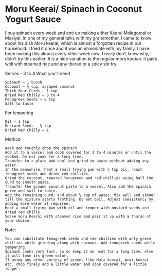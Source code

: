 #  Moru Keerai/ Spinach in Coconut Yogurt Sauce

I buy spinach every week and end up making either Keerai Molagootal or Masiyal. In one of my general talks with my grandmother, I came to know about his dish Moru keerai, which is almost a forgotten recipe in our household. I tried it once and it was an immediate with my family. I have been making this almost every other week now. I really don't know why, I didn't try this earlier. It is a nice variation to the regular moru kootan. It pairs well with steamed rice and any thoran or a spicy stir fry.


Serves - 3 to 4
What you'll need

    Spinach – 1 bunch
    Coconut – ½ cup, scraped coconut
    Thick Sour Curds – 1 cup
    Dried Red Chilly – 3 to 4
    Fenugreek Seeds – ¼ tsp
    Salt to taste


For tempering

    Oil – 1 tsp
    Mustard Seeds – ½ tsp
    Dried Red Chilly – 1




Method

    Wash and roughly chop the spinach.
    Add it to a vessel and cook covered for 3 to 4 minutes or until the cooked. Do not cook for a long time.
    Transfer to a plate and cool and grind to paste without adding any water.
    In the meanwhile, heat a small frying pan with ½ tsp oil, roast fenugreek seeds and dried red chillies.
    Grind the coconut, roasted fenugreek and red chillies using half the curd to smooth paste.
    Transfer the ground coconut paste to a vessel. Also add the spinach puree and salt to taste.
    Add the remaining curd, and about ½ cup of water. Mix well and simmer till the mixture starts frothing. Do not boil. Adjust consistency by adding more water if required.
    Heat a small frying pan with oil and temper with mustard seeds and dried red chilly.
    Serve moru Keerai with steamed rice and pair it up with a thoran of your choice.




Note:

    You can substitute fenugreek seeds and red chillies with only green chillies while grinding along with coconut. Add fenugreek seeds while tempering.
    Spinach cooks very fast, so do keep it on heat for a long time, else it will lose its green color.
    If using any other variety of greens like Mula keerai, Arai keerai etc, chop finely add a little water and cook covered for a little longer.
